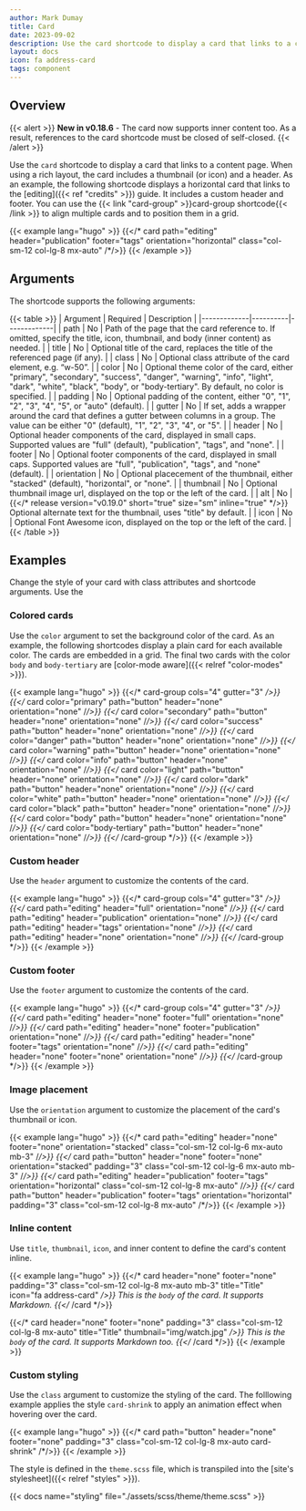 ```yaml
---
author: Mark Dumay
title: Card
date: 2023-09-02
description: Use the card shortcode to display a card that links to a content page.
layout: docs
icon: fa address-card
tags: component
---
```


## Overview

{{< alert >}}
**New in v0.18.6** - The card now supports inner content too. As a result, references to the card shortcode must be closed of self-closed.
{{< /alert >}}

Use the `card` shortcode to display a card that links to a content page. When using a rich layout, the card includes a thumbnail (or icon) and a header. As an example, the following shortcode displays a horizontal card that links to the [editing]({{< ref "credits" >}}) guide. It includes a custom header and footer. You can use the {{< link "card-group" >}}card-group shortcode{{< /link >}} to align multiple cards and to position them in a grid.

<!-- markdownlint-disable MD037 -->
{{< example lang="hugo" >}}
{{</* card path="editing" header="publication" footer="tags" orientation="horizontal" class="col-sm-12 col-lg-8 mx-auto" /*/>}}
{{< /example >}}
<!-- markdownlint-enable MD037 -->

## Arguments

The shortcode supports the following arguments:

<!-- markdownlint-disable MD037 -->
{{< table >}}
| Argument    | Required | Description |
|-------------|----------|-------------|
| path        | No  | Path of the page that the card reference to. If omitted, specify the title, icon, thumbnail, and body (inner content) as needed. |
| title       | No  | Optional title of the card, replaces the title of the referenced page (if any). |
| class       | No  | Optional class attribute of the card element, e.g. “w-50”. |
| color       | No  | Optional theme color of the card, either "primary", "secondary", "success", "danger", "warning", "info", "light", "dark", "white", "black", "body", or "body-tertiary". By default, no color is specified. |
| padding     | No  | Optional padding of the content, either "0", "1", "2", "3", "4", "5", or "auto" (default). |
| gutter      | No  | If set, adds a wrapper around the card that defines a gutter between columns in a group. The value can be either "0" (default), "1", "2", "3", "4", or "5". |
| header      | No  | Optional header components of the card, displayed in small caps. Supported values are "full" (default), "publication", "tags", and "none". |
| footer      | No  | Optional footer components of the card, displayed in small caps. Supported values are "full", "publication", "tags", and "none" (default). |
| orientation | No  | Optional placecement of the thumbnail, either "stacked" (default), "horizontal", or "none". |
| thumbnail   | No  | Optional thumbnail image url, displayed on the top or the left of the card. |
| alt         | No  | {{</* release version="v0.19.0" short="true" size="sm" inline="true" */>}} Optional alternate text for the thumbnail, uses "title" by default. |
| icon        | No  | Optional Font Awesome icon, displayed on the top or the left of the card. |
{{< /table >}}
<!-- markdownlint-enable MD037 -->

## Examples

Change the style of your card with class attributes and shortcode arguments. Use the

### Colored cards

Use the `color` argument to set the background color of the card. As an example, the following shortcodes display a plain card for each available color. The cards are embedded in a grid. The final two cards with the color `body` and `body-tertiary` are [color-mode aware]({{< relref "color-modes" >}}).

<!-- markdownlint-disable MD037 -->
{{< example lang="hugo" >}}
{{</* card-group cols="4" gutter="3" */>}}
    {{</* card color="primary" path="button" header="none" orientation="none" /*/>}}
    {{</* card color="secondary" path="button" header="none" orientation="none" /*/>}}
    {{</* card color="success" path="button" header="none" orientation="none" /*/>}}
    {{</* card color="danger" path="button" header="none" orientation="none" /*/>}}
    {{</* card color="warning" path="button" header="none" orientation="none" /*/>}}
    {{</* card color="info" path="button" header="none" orientation="none" /*/>}}
    {{</* card color="light" path="button" header="none" orientation="none" /*/>}}
    {{</* card color="dark" path="button" header="none" orientation="none" /*/>}}
    {{</* card color="white" path="button" header="none" orientation="none" /*/>}}
    {{</* card color="black" path="button" header="none" orientation="none" /*/>}}
    {{</* card color="body" path="button" header="none" orientation="none" /*/>}}
    {{</* card color="body-tertiary" path="button" header="none" orientation="none" /*/>}}
{{</* /card-group */>}}
{{< /example >}}
<!-- markdownlint-enable MD037 -->

### Custom header

Use the `header` argument to customize the contents of the card.

<!-- markdownlint-disable MD037 -->
{{< example lang="hugo" >}}
{{</* card-group cols="4" gutter="3" */>}}
    {{</* card path="editing" header="full" orientation="none" /*/>}}
    {{</* card path="editing" header="publication" orientation="none" /*/>}}
    {{</* card path="editing" header="tags" orientation="none" /*/>}}
    {{</* card path="editing" header="none" orientation="none" /*/>}}
{{</* /card-group */>}}
{{< /example >}}
<!-- markdownlint-enable MD037 -->

### Custom footer

Use the `footer` argument to customize the contents of the card.

<!-- markdownlint-disable MD037 -->
{{< example lang="hugo" >}}
{{</* card-group cols="4" gutter="3" */>}}
    {{</* card path="editing" header="none" footer="full" orientation="none" /*/>}}
    {{</* card path="editing" header="none" footer="publication" orientation="none" /*/>}}
    {{</* card path="editing" header="none" footer="tags" orientation="none" /*/>}}
    {{</* card path="editing" header="none" footer="none" orientation="none" /*/>}}
{{</* /card-group */>}}
{{< /example >}}
<!-- markdownlint-enable MD037 -->

### Image placement

Use the `orientation` argument to customize the placement of the card's thumbnail or icon.

<!-- markdownlint-disable MD037 -->
{{< example lang="hugo" >}}
{{</* card path="editing" header="none" footer="none" orientation="stacked" class="col-sm-12 col-lg-6 mx-auto mb-3" /*/>}}
{{</* card path="button" header="none" footer="none" orientation="stacked" padding="3" class="col-sm-12 col-lg-6 mx-auto mb-3" /*/>}}
{{</* card path="editing" header="publication" footer="tags" orientation="horizontal" class="col-sm-12 col-lg-8 mx-auto" /*/>}}
{{</* card path="button" header="publication" footer="tags" orientation="horizontal" padding="3" class="col-sm-12 col-lg-8 mx-auto" /*/>}}
{{< /example >}}
<!-- markdownlint-enable MD037 -->

### Inline content

Use `title`, `thumbnail`, `icon`, and inner content to define the card's content inline.

<!-- markdownlint-disable MD037 -->
{{< example lang="hugo" >}}
{{</* card header="none" footer="none" padding="3" class="col-sm-12 col-lg-8 mx-auto mb-3" title="Title" icon="fa address-card" */>}}
    This is the `body` of the card. It supports Markdown.
{{</* /card */>}}

{{</* card header="none" footer="none" padding="3" class="col-sm-12 col-lg-8 mx-auto" title="Title" thumbnail="img/watch.jpg" */>}}
    This is the `body` of the card. It supports Markdown too.
{{</* /card */>}}
{{< /example >}}
<!-- markdownlint-enable MD037 -->

### Custom styling

Use the `class` argument to customize the styling of the card. The folllowing example applies the style `card-shrink` to apply an animation effect when hovering over the card.

<!-- markdownlint-disable MD037 -->
{{< example lang="hugo" >}}
{{</* card path="button" header="none" footer="none" padding="3" class="col-sm-12 col-lg-8 mx-auto card-shrink" /*/>}}
{{< /example >}}
<!-- markdownlint-enable MD037 -->

The style is defined in the `theme.scss` file, which is transpiled into the [site's stylesheet]({{< relref "styles" >}}).

{{< docs name="styling" file="./assets/scss/theme/theme.scss" >}}
